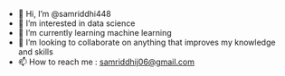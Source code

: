 - 👋 Hi, I’m @samriddhi448
- 👀 I’m interested in data science
- 🌱 I’m currently learning machine learning 
- 💞️ I’m looking to collaborate on anything that improves my knowledge and skills
- 📫 How to reach me : samriddhij06@gmail.com

<!---
samriddhi448/samriddhi448 is a ✨ special ✨ repository because its `README.md` (this file) appears on your GitHub profile.
You can click the Preview link to take a look at your changes.
--->
